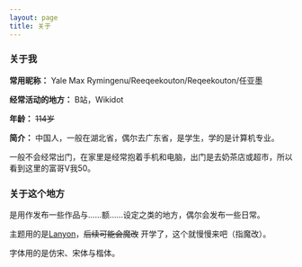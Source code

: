 ```yaml
---
layout: page
title: 关于
---
```


### 关于我

**常用昵称：** Yale Max Rymingenu/Reeqeekouton/Reqeekouton/任亚墨

**经常活动的地方：** B站，Wikidot

**年龄：** ~~114岁~~

**简介：** 中国人，一般在湖北省，偶尔去广东省，是学生，学的是计算机专业。

一般不会经常出门，在家里是经常抱着手机和电脑，出门是去奶茶店或超市，所以看到这里的富哥V我50。

### 关于这个地方

是用作发布一些作品与……额……设定之类的地方，偶尔会发布一些日常。

主题用的是[Lanyon](https://github.com/poole/lanyon)，~~后续可能会魔改~~ 开学了，这个就慢慢来吧（指魔改）。

字体用的是仿宋、宋体与楷体。
